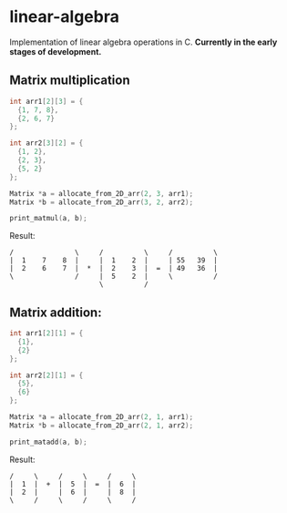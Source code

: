 # linear-algebra
Implementation of linear algebra operations in C. <b>Currently in the early stages of development.</b>

## Matrix multiplication
```c
int arr1[2][3] = {
  {1, 7, 8},
  {2, 6, 7}
};

int arr2[3][2] = {
  {1, 2},
  {2, 3},
  {5, 2}
};

Matrix *a = allocate_from_2D_arr(2, 3, arr1);
Matrix *b = allocate_from_2D_arr(3, 2, arr2);

print_matmul(a, b);
```
Result:
```
/               \     /          \     /          \
|  1    7    8  |     |  1    2  |     | 55   39  |
|  2    6    7  |  *  |  2    3  |  =  | 49   36  |
\               /     |  5    2  |     \          /
                      \          /
```

## Matrix addition:
```c
int arr1[2][1] = {
  {1},
  {2}
};

int arr2[2][1] = {
  {5},
  {6}
};

Matrix *a = allocate_from_2D_arr(2, 1, arr1);
Matrix *b = allocate_from_2D_arr(2, 1, arr2);

print_matadd(a, b);
```
Result:
```
/     \     /     \     /     \
|  1  |  +  |  5  |  =  |  6  |
|  2  |     |  6  |     |  8  |
\     /     \     /     \     /
```

